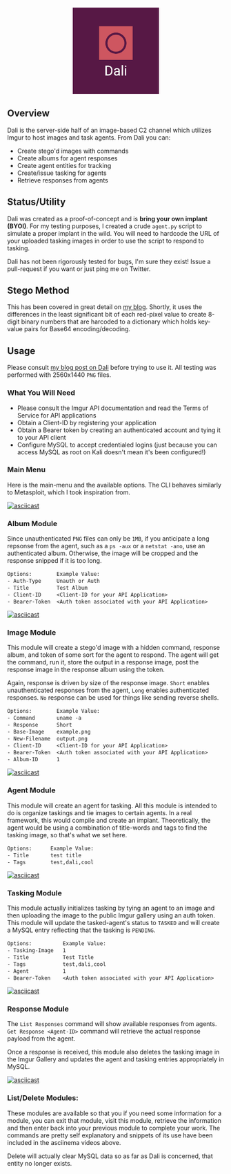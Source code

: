 <p align="center">
  <img src=/5b949f92-e63f-42e5-8d8f-bc896365dcb0_200x200.png></img>
</p>

## Overview
Dali is the server-side half of an image-based C2 channel which utilizes Imgur to host images and task agents. From Dali you can:
- Create stego'd images with commands
- Create albums for agent responses
- Create agent entities for tracking
- Create/issue tasking for agents
- Retrieve responses from agents

## Status/Utility
Dali was created as a proof-of-concept and is **bring your own implant (BYOI)**. For my testing purposes, I created a crude `agent.py` script to simulate a proper implant in the wild. You will need to hardcode the URL of your uploaded tasking images in order to use the script to respond to tasking. 

Dali has not been rigorously tested for bugs, I'm sure they exist! Issue a pull-request if you want or just ping me on Twitter.

## Stego Method
This has been covered in great detail on [my blog](https://h0mbre.github.io/Image_Based_C2_PoC/). Shortly, it uses the differences in the least significant bit of each red-pixel value to create 8-digit binary numbers that are harcoded to a dictionary which holds key-value pairs for Base64 encoding/decoding.

## Usage
Please consult [my blog post on Dali](https://h0mbre.github.io/Image_Based_C2_PoC/) before trying to use it. All testing was performed with 2560x1440 `PNG` files.

### What You Will Need
- Please consult the Imgur API documentation and read the Terms of Service for API applications
- Obtain a Client-ID by registering your application
- Obtain a Bearer token by creating an authenticated account and tying it to your API client
- Configure MySQL to accept credentialed logins (just because you can access MySQL as root on Kali doesn't mean it's been configured!)

### Main Menu
Here is the main-menu and the available options. The CLI behaves similarly to Metasploit, which I took inspiration from.

[![asciicast](https://asciinema.org/a/jQbdCGdCzZzDkIUNdNVjJ9YNw.svg)](https://asciinema.org/a/jQbdCGdCzZzDkIUNdNVjJ9YNw)

### Album Module
Since unauthenticated `PNG` files can only be `1MB`, if you anticipate a long repsonse from the agent, such as a `ps -aux` or a `netstat -ano`, use an authenticated album. Otherwise, the image will be cropped and the response snipped if it is too long. 
```
Options:        Example Value:
- Auth-Type     Unauth or Auth
- Title         Test Album
- Client-ID     <Client-ID for your API Application>
- Bearer-Token  <Auth token associated with your API Application>
```
  
[![asciicast](https://asciinema.org/a/YmyjgMgTPbOVHgKrvEuTGYM9b.svg)](https://asciinema.org/a/YmyjgMgTPbOVHgKrvEuTGYM9b)

### Image Module
This module will create a stego'd image with a hidden command, response album, and token of some sort for the agent to respond. The agent will get the command, run it, store the output in a response image, post the response image in the response album using the token.

Again, response is driven by size of the response image. `Short` enables unauthenticated responses from the agent, `Long` enables authenticated responses. `No` response can be used for things like sending reverse shells. 
```
Options:        Example Value:
- Command       uname -a
- Response      Short
- Base-Image    example.png
- New-Filename  output.png
- Client-ID     <Client-ID for your API Application>
- Bearer-Token  <Auth token associated with your API Application>
- Album-ID      1
```

[![asciicast](https://asciinema.org/a/hBNQIm7TpZjf1mSNAY5H76cje.svg)](https://asciinema.org/a/hBNQIm7TpZjf1mSNAY5H76cje)

### Agent Module
This module will create an agent for tasking. All this module is intended to do is organize taskings and tie images to certain agents. In a real framework, this would compile and create an implant. Theoretically, the agent would be using a combination of title-words and tags to find the tasking image, so that's what we set here. 
```
Options:      Example Value:
- Title       test title
- Tags        test,dali,cool
```

[![asciicast](https://asciinema.org/a/xrdfzsnqmCh1e63fJkIi8SKuU.svg)](https://asciinema.org/a/xrdfzsnqmCh1e63fJkIi8SKuU)

### Tasking Module
This module actually initializes tasking by tying an agent to an image and then uploading the image to the public Imgur gallery using an auth token. This module will update the tasked-agent's status to `TASKED` and will create a MySQL entry reflecting that the tasking is `PENDING`.
```
Options:          Example Value:
- Tasking-Image   1
- Title           Test Title
- Tags            test,dali,cool
- Agent           1
- Bearer-Token    <Auth token associated with your API Application>
```

[![asciicast](https://asciinema.org/a/JOQTAqAZJVcdsxheitwDw82K8.svg)](https://asciinema.org/a/JOQTAqAZJVcdsxheitwDw82K8)

### Response Module
The `List Responses` command will show available responses from agents. `Get Response <Agent-ID>` command will retrieve the actual response payload from the agent.

Once a response is received, this module also deletes the tasking image in the Imgur Gallery and updates the agent and tasking entries appropriately in MySQL. 

[![asciicast](https://asciinema.org/a/Q5v6vsJWQsMtqRPOii4xpVCmp.svg)](https://asciinema.org/a/Q5v6vsJWQsMtqRPOii4xpVCmp)

### List/Delete Modules:
These modules are available so that you if you need some information for a module, you can exit that module, visit this module, retrieve the information and then enter back into your previous module to complete your work. The commands are pretty self explanatory and snippets of its use have been included in the asciinema videos above. 

Delete will actually clear MySQL data so as far as Dali is concerned, that entity no longer exists. 
